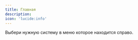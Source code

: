 ```yaml
---
title: Главная
description:
icon: 'lucide:info'
---
```


Выбери нужную систему в меню которое находится справо.